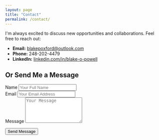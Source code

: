 ```yaml
---
layout: page
title: "Contact"
permalink: /contact/
---
```


I'm always excited to discuss new opportunities and collaborations. Feel free to reach out:

- **Email:** [blakepoxford@outlook.com](mailto:blakepoxford@outlook.com)
- **Phone:** 248-202-4479
- **LinkedIn:** [linkedin.com/in/blake-o-powell](https://linkedin.com/in/blake-o-powell)

## Or Send Me a Message

<form action="https://formspree.io/f/yourFormID" method="POST" class="contact-form">
  <div class="form-group">
    <label for="name">Name</label>
    <input type="text" name="name" id="name" placeholder="Your Full Name" required>
  </div>

  <div class="form-group">
    <label for="email">Email</label>
    <input type="email" name="_replyto" id="email" placeholder="Your Email Address" required>
  </div>

  <div class="form-group">
    <label for="message">Message</label>
    <textarea name="message" id="message" rows="5" placeholder="Your Message" required></textarea>
  </div>

  <button class="btn" type="submit">Send Message</button>
</form>

<!-- Note: Replace "yourFormID" with your actual Formspree ID -->